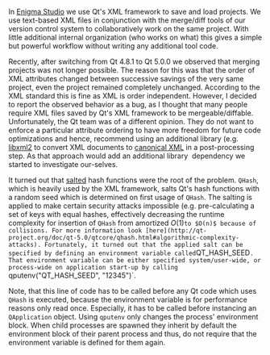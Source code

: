 In [Enigma Studio](http://www.braincontrol.org/enigma.php) we use Qt's XML framework to save and load projects. We use text-based XML files in conjunction with the merge/diff tools of our version control system to collaboratively work on the same project. With little additional internal organization (who works on what) this gives a simple but powerful workflow without writing any additional tool code.

Recently, after switching from Qt 4.8.1 to Qt 5.0.0 we observed that merging projects was not longer possible. The reason for this was that the order of XML attributes changed between successive savings of the very same project, even the project remained completely unchanged. According to the XML standard this is fine as XML is order independent. However, I decided to report the observed behavior as a bug, as I thought that many people require XML files saved by Qt's XML framework to be mergeable/diffable. Unfortunately, the Qt team was of a different opinion. They do not want to enforce a particular attribute ordering to have more freedom for future code optimizations and hence, recommend using an additional library (e.g. [libxml2](http://www.xmlsoft.org/) to convert XML documents to [canonical XML](http://en.wikipedia.org/wiki/Canonical_XML) in a post-processing step. As that approach would add an additional library  dependency we started to investigate our-selves.

It turned out that [salted](http://en.wikipedia.org/wiki/Salt_\(cryptography\)) hash functions were the root of the problem. `QHash`, which is heavily used by the XML framework, salts Qt's hash functions with a random seed which is determined on first usage of `QHash`. The salting is applied to make certain security attacks impossible (e.g. pre-calculating a set of keys with equal hashes, effectively decreasing the runtime complexity for insertion of `QHash` from amortized $O(1)$` to $O(n)$ because of collisions. For more information look [here](http://qt-project.org/doc/qt-5.0/qtcore/qhash.html#algorithmic-complexity-attacks). Fortunately, it turned out that the applied salt can be specified by defining an environment variable called `QT_HASH_SEED`. That environment variable can be either specified system/user-wide, or process-wide on application start-up by calling `qputenv("QT_HASH_SEED", "12345")`.

Note, that this line of code has to be called before any Qt code which uses `QHash` is executed, because the environment variable is for performance reasons only read once. Especially, it has to be called before instancing an `QApplication` object. Using `qputenv` only changes the process' environment block. When child processes are spawned they inherit by default the environment block of their parent process and thus, do not require that the environment variable is defined for them again.